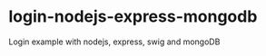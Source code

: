 login-nodejs-express-mongodb
============================

Login example with nodejs, express, swig and mongoDB
